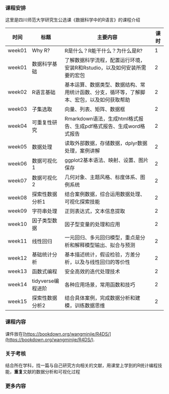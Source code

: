 ### 课程安排

这里是四川师范大学研究生公选课《数据科学中的R语言》的课程介绍

| 时间   	| 标题              	| 主要内容                                                                                   	| 课时 	|
|--------	|-------------------	|--------------------------------------------------------------------------------------------	|------	|
| week01 	| Why R?            	| R是什么？R能干什么？为什么是R?                                                             	| 1    	|
| week01 	| 数据科学基础      	| 了解数据科学流程，配置运行环境，安装R和Rstudio，以及如何安装所需要的宏包                   	| 2    	|
| week02 	| R语言基础         	| 基本运算、数据类型、数据结构、常用统计函数、分支，循环等，了解脚本、宏包，以及如何获取帮助 	| 2    	|
| week03 	| 子集选取          	| 向量、列表、矩阵、数据框                                                                   	| 2    	|
| week04 	| 可重复性研究      	| Rmarkdown语法，生成html格式报告、生成pdf格式报告、生成word格式报告                         	| 2    	|
| week05 	| 数据处理          	| 读取外部数据，存储数据，dplyr数据处理，案例讲解                                            	| 2    	|
| week06 	| 数据可视化1       	| ggplot2基本语法、映射、设置、图片保存                                                      	| 2    	|
| week07 	| 数据可视化2       	| 几何对象、主题风格、标度体系、图例系统                                                     	| 2    	|
| week08 	| 探索性数据分析1   	| 结合案例数据，综合运用数据处理、可视化探索技能                                             	| 2    	|
| week09 	| 字符串处理        	| 正则表达式，文本信息提取                                                                   	| 2    	|
| week10 	| 因子类型数据      	| 因子型变量的处理和应用                                                                     	| 2    	|
| week11 	| 线性回归          	| 一元回归、多元回归模型，重点是分析和解释模型输出、拟合与预测                               	| 2    	|
| week12 	| 基础统计分析      	| 基本描述统计，假设检验，方差分析，以及与线性回归的等价性                                   	| 2    	|
| week13 	| 函数式编程        	| 安全高效的迭代处理技术                                                                     	| 2    	|
| week14 	| tidyverse编程进阶 	| 各种应用场景，常用函数和技巧                                                               	| 2    	|
| week15 	| 探索性数据分析2   	| 结合具体案例，完成数据分析和建模，训练数据思维                                             	| 2    	|



### 课程内容

课件放在[https://bookdown.org/wangminjie/R4DS/](https://bookdown.org/wangminjie/R4DS/).


### 关于考核

结合所在学科，找一篇与自己研究方向相关的文献，用课堂上学到的R统计编程技能，**重复**文献的数据分析和可视化过程

### 更多内容
